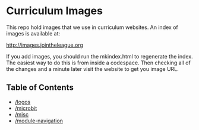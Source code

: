 # Curriculum Images

This repo hold  images that we use in curriculum websites. An index of images is available at:

   http://images.jointheleague.org

If you add images, you should run the mkindex.html to regenerate the index. The easiest 
way to do this is from inside a codespace. Then checking all of the changes and a minute later
visit the website to get you image URL. 


## Table of Contents 

<!-- start generated content -->

- [/logos](/logos/README.md)
- [/microbit](/microbit/README.md)
- [/misc](/misc/README.md)
- [/module-navigation](/module-navigation/README.md)
